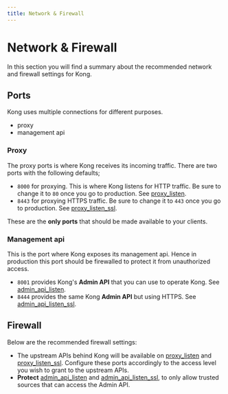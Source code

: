 ```yaml
---
title: Network & Firewall
---
```


# Network & Firewall

In this section you will find a summary about the recommended network and firewall settings for Kong.

## Ports

Kong uses multiple connections for different purposes.

* proxy 
* management api


### Proxy

The proxy ports is where Kong receives its incoming traffic. There are two ports with the following defaults;

* `8000` for proxying. This is where Kong listens for HTTP traffic. Be sure to change it to `80` once you go to production. See [proxy_listen].
* `8443` for proxying HTTPS traffic. Be sure to change it to `443` once you go to production. See [proxy_listen_ssl].

These are the **only ports** that should be made available to your clients.

### Management api

This is the port where Kong exposes its management api. Hence in production this port should be firewalled to protect
it from unauthorized access.

* `8001` provides Kong's **Admin API** that you can use to operate Kong. See [admin_api_listen].
* `8444` provides the same Kong **Admin API** but using HTTPS. See [admin_api_listen_ssl].

## Firewall

Below are the recommended firewall settings:

* The upstream APIs behind Kong will be available on [proxy_listen][proxy_listen] and [proxy_listen_ssl][proxy_listen_ssl]. 
  Configure these ports accordingly to the access level you wish to grant to the upstream APIs.
* **Protect** [admin_api_listen][admin_api_listen] and [admin_api_listen_ssl][admin_api_listen_ssl], to only allow trusted sources that can access the Admin API.


[proxy_listen]: /docs/{{page.kong_version}}/configuration/#proxy_listen
[proxy_listen_ssl]: /docs/{{page.kong_version}}/configuration/#proxy_listen_ssl
[admin_api_listen]: /docs/{{page.kong_version}}/configuration/#admin_api_listen
[admin_api_listen_ssl]: /docs/{{page.kong_version}}/configuration/#admin_api_listen_ssl
